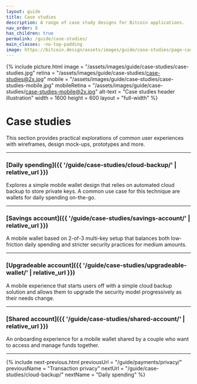 ```yaml
---
layout: guide
title: Case studies
description: A range of case study designs for Bitcoin applications.
nav_order: 8
has_children: true
permalink: /guide/case-studies/
main_classes: -no-top-padding
image: https://bitcoin.design/assets/images/guide/case-studies/page-case-studies.jpg
---
```


<!--

Editor's notes

Chapter overview for the various case studies.

Illustration sources

https://www.figma.com/community/file/995256542920917246/BDG---Private-key-management-illustrations

-->

{% include picture.html
   image = "/assets/images/guide/case-studies/case-studies.jpg"
   retina = "/assets/images/guide/case-studies/case-studies@2x.jpg"
   mobile = "/assets/images/guide/case-studies/case-studies-mobile.jpg"
   mobileRetina = "/assets/images/guide/case-studies/case-studies-mobile@2x.jpg"
   alt-text = "Case studies header illustration"
   width = 1600
   height = 600
   layout = "full-width"
%}

# Case studies

This section provides practical explorations of common user experiences with wireframes, design mock-ups, prototypes and more.

---

### [Daily spending]({{ '/guide/case-studies/cloud-backup/' | relative_url }})

Explores a simple mobile wallet design that relies on automated cloud backup to store private keys. A common use case for this technique are wallets for daily spending on-the-go.

---

### [Savings account]({{ '/guide/case-studies/savings-account/' | relative_url }})

A mobile wallet based on 2-of-3 multi-key setup that balances both low-friction daily spending and stricter security practices for medium amounts.

---

### [Upgradeable account]({{ '/guide/case-studies/upgradeable-wallet/' | relative_url }})

A mobile experience that starts users off with a simple cloud backup solution and allows them to upgrade the security model progressively as their needs change.

---

### [Shared account]({{ '/guide/case-studies/shared-account/' | relative_url }})

An onboarding experience for a mobile wallet shared by a couple who want to access and manage funds together.

---

{% include next-previous.html
   previousUrl = "/guide/payments/privacy/"
   previousName = "Transaction privacy"
   nextUrl = "/guide/case-studies/cloud-backup/"
   nextName = "Daily spending"
%}
